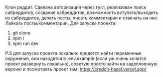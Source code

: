 Клон реддит. Сделана авторизация через гугл, реализован поиск сабреддитов, создание сабреддитов, возможность вступать/выходить из сабреддитов, делать посты, писать комментарии и отвечать на них. Лайкать посты/комментарии.
Для запуска проекта:
1) git clone <repo-name>
2) npm i
3) npm run dev

P.S для запуска проекта локально придется найти переменные окружения, они находятся в .env.example (если уж очень хочется проект развернуть локально), советую просто зайти на задеплоенную версию и посмотреть проект там: https://creddit-hazel.vercel.app/ 
